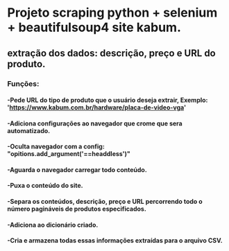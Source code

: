 # Projeto scraping python + selenium + beautifulsoup4 site kabum.
## extração dos dados: descrição, preço e URL do produto.

### Funções:

#### -Pede URL do tipo de produto que o usuário deseja extrair, Exemplo: 'https://www.kabum.com.br/hardware/placa-de-video-vga'
#### -Adiciona configurações ao navegador que crome que sera automatizado.
#### -Oculta navegador com a config: "opitions.add_argument('==headdless')"
#### -Aguarda o navegador carregar todo conteúdo.
#### -Puxa o conteúdo do site.
#### -Separa os conteúdos, descrição, preço e URL percorrendo todo o número pagináveis de produtos especificados.
#### -Adiciona ao dicionário criado.
#### -Cria e armazena todas essas informações extraídas para o arquivo CSV.